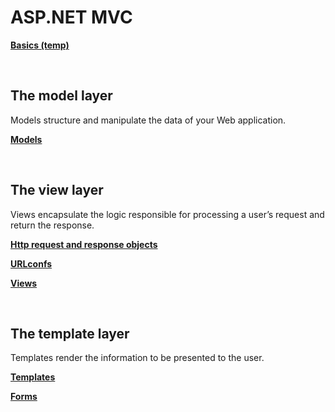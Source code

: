 # ASP.NET MVC

**[Basics (temp)](https://github.com/SethTucker/c-sharp-notes/blob/master/aspnet-mvc/basics-temp.md)**  

<br>

## The model layer
Models structure and manipulate the data of your Web application.

**[Models](https://github.com/SethTucker/c-sharp-notes/blob/master/aspnet-mvc/models.md)**  

<br>

## The view layer
Views encapsulate the logic responsible for processing a user’s request and return the response.

**[Http request and response objects](https://github.com/SethTucker/python-notes/blob/master/django/http-objects.md)**

**[URLconfs](https://github.com/SethTucker/python-notes/blob/master/django/urlconfs.md)**

**[Views](https://github.com/SethTucker/c-sharp-notes/blob/master/aspnet-mvc/views.md)**

<br>

## The template layer
Templates render the information to be presented to the user.

**[Templates](https://github.com/SethTucker/python-notes/blob/master/django/templates.md)**

**[Forms](https://github.com/SethTucker/python-notes/blob/master/django/forms.md)**

